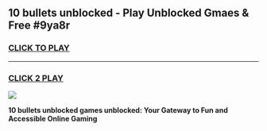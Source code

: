 
## 10 bullets unblocked - Play Unblocked Gmaes & Free #9ya8r
<h3>
<a href="https://news.freeplayer.one?title=10_bullets_unblocked&ref=24F">CLICK TO PLAY</a></h3>
<hr>

<h3>
<a href="https://news.freeplayer.one?title=10_bullets_unblocked&ref=24F">CLICK 2 PLAY</a>
  
</h3>

<a href="https://news.freeplayer.one?title=10_bullets_unblocked&ref=24F/"><img src="https://clearcache.store/games.png"></a>


**10 bullets unblocked games unblocked: Your Gateway to Fun and Accessible Online Gaming**
